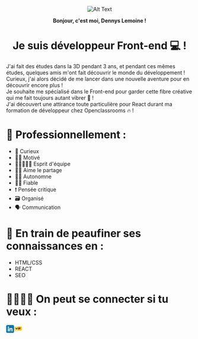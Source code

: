 <p align="center">
  <img src="https://media2.giphy.com/media/3rWu72aEF4BWQAA25N/giphy.gif?cid=ecf05e47wdhiy7codn3hcsd7b9i0q8zx5gesaow4vrl6ua5z&ep=v1_gifs_related&rid=giphy.gif&ct=g" alt="Alt Text">
</p>

<div align="center">
<strong>Bonjour, c'est moi, Dennys Lemoine !</strong>
</div>

<div align="center">

# <strong>Je suis développeur Front-end 💻 !</strong>

</div>

J'ai fait des études dans la 3D pendant 3 ans, et pendant ces mêmes études, quelques amis m'ont fait découvrir le monde du développement ! Curieux, j'ai alors décidé de me lancer dans une nouvelle aventure pour en découvrir encore plus !</br>
Je souhaite me spécialisé dans le Front-end pour garder cette fibre créative qui me fait toujours autant vibrer 🎨 !</br>
J'ai découvert une attirance toute particulière pour React durant ma formation de développeur chez Openclassrooms 🔥 !

# 📢 Professionnellement :

- 🤔 Curieux
- 💪🏼 Motivé
- 👨🏼‍🤝‍👩🏼 Esprit d'équipe
- 🤲🏼 Aime le partage
- 🏃🏼 Autonomne
- 👌🏼 Fiable
- ❗ Pensée critique
- 🗃️ Organisé
- 🗣️ Communication

# 🌱 En train de peaufiner ses connaissances en :

- HTML/CSS
- REACT
- SEO

# 🫱🏼‍🫲🏾 On peut se connecter si tu veux :

<a href="https://www.linkedin.com/in/dennys-lemoine-b4873313b/">
  <img align="left" src="https://raw.githubusercontent.com/DennysLemoine/DennysLemoine/master/images/linkedin.png" alt="icon | LinkedIn" width="21px"/>
</a>
<a href="">
  <img align="left" src="https://raw.githubusercontent.com/DennysLemoine/DennysLemoine/master/images/work-in-progress.png" alt="icon | LinkedIn" width="21px"/>
</a>
